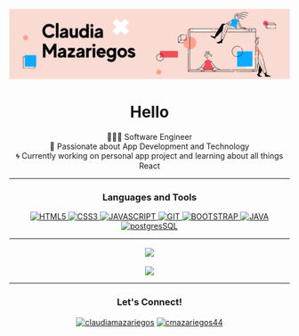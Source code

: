<p align="center">
  <img src="welcome-banner.png" alt="Welcome, friend!" />
</p>

<h1 align="center">Hello</h1>

<p align="center">
  👩🏻‍💻 Software Engineer<br>
  💬 Passionate about App Development and Technology<br>
  🌀 Currently working on personal app project and learning about all things React
</p>

---

<h3 align="center">Languages and Tools</h3>
<p align="center"> 
  <a href="https://developer.mozilla.org/en-US/docs/Web/HTML" target="_blank"> <img src="https://res.cloudinary.com/techhire/image/upload/v1620429746/8_mbetvw.svg" alt="HTML5" width="40" height="40"/> </a> 
  <a href="https://developer.mozilla.org/en-US/docs/Web/CSS" target="_blank"> <img src="https://res.cloudinary.com/techhire/image/upload/v1620429748/3_h1hp1m.svg" alt="CSS3" width="40" height="40"/> </a> 
  <a href="https://developer.mozilla.org/en-US/docs/Web/JavaScript" target="_blank"> <img src="https://res.cloudinary.com/techhire/image/upload/v1620429746/7_itmvji.svg" alt="JAVASCRIPT" width="40" height="40"/> </a> 
  <a href="https://git-scm.com/" target="_blank"> <img src="https://www.vectorlogo.zone/logos/git-scm/git-scm-icon.svg" alt="GIT" width="40" height="40"/> </a> 
  <a href="https://getbootstrap.com" target="_blank"> <img src="https://res.cloudinary.com/techhire/image/upload/v1620429747/5_l61syb.svg" alt="BOOTSTRAP" width="40" height="40"/> </a> 
  <a href="https://reactjs.org/" target="_blank"> <img src="https://res.cloudinary.com/techhire/image/upload/v1620429151/Untitled_design-6_kadlzd.svg" alt="JAVA" width="48" height="40"/> </a>
  <a href="https://www.postgresql.org/" target="_blank"> <img src="https://res.cloudinary.com/techhire/image/upload/v1620428635/Untitled_design-5_qga9vm.svg" alt="postgresSQL" width="50" height="40"/> </a>
</p>

---

<p align="center">
  <a href="https://github.com/cmazariegos44/github-readme-stats" title="Go to Source">
    <img width=330px align="center" src="https://github-readme-stats.vercel.app/api/top-langs/?username=cmazariegos44&layout=compact&theme=nightowl">
  </a>
<!--   <a href="https://github.com/cmazariegos44/github-readme-stats" title="Go to Source">
    <img width=330px align="center" src="https://github-readme-stats.vercel.app/api?username=cmazariegos44">
  </a> -->
</p>

</div>
<div align="center">
 <img align="center" width=330px src="https://github-readme-stats.vercel.app/api?username=cmazariegos44&show_icons=true&layout=compact&theme=nightowl" />
  
<!--    <img align="center" width=330px src="https://github-readme-stats.vercel.app/api?username=cmazariegos44&show_icons=true&hide_title=true&hide_border=true&theme=nightowl" /> -->
<!--   <img align="center" height="100px" src="https://github-readme-stats.vercel.app/api/top-langs/?username=cmazariegos44" /> -->

</div>



---

<h3 align="center">Let's Connect! </h3>
<p align="center">
  <a href="https://www.linkedin.com/in/claudia-mazariegos/" title="claudiamazariegos" target="blank"><img align="center" src="https://cdn.jsdelivr.net/npm/simple-icons@3.0.1/icons/linkedin.svg" alt="claudiamazariegos" height="30" width="40" /></a>
  <a href="https://twitter.com/cmazariegos44" title="@cmazariegos44" target="blank"><img align="center" src="https://cdn.jsdelivr.net/npm/simple-icons@3.0.1/icons/twitter.svg" alt="cmazariegos44" height="30" width="40" /></a>
</p>
